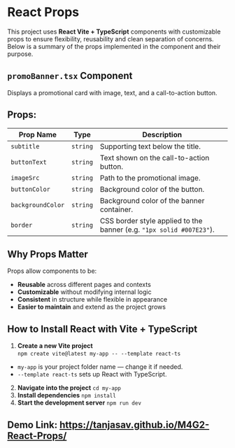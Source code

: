 # React Props

This project uses **React Vite + TypeScript** components with customizable props to ensure flexibility, reusability and clean separation of concerns. Below is a summary of the props implemented in the component and their purpose.

##  `promoBanner.tsx` Component

Displays a promotional card with image, text, and a call-to-action button.

## Props:

| Prop Name       | Type       | Description |
|----------------|------------|-------------|
| `subtitle`      | `string`   | Supporting text below the title. |
| `buttonText`    | `string`   | Text shown on the call-to-action button. |
| `imageSrc`      | `string`   | Path to the promotional image. |
| `buttonColor`   | `string`   | Background color of the button. |
| `backgroundColor` | `string` | Background color of the banner container. |
| `border`        | `string`   | CSS border style applied to the banner (e.g. `"1px solid #007E23"`). |


##  Why Props Matter
Props allow components to be:
- **Reusable** across different pages and contexts
- **Customizable** without modifying internal logic
- **Consistent** in structure while flexible in appearance
- **Easier to maintain** and extend as the project grows


## How to Install React with Vite + TypeScript

1. **Create a new Vite project**  
   `npm create vite@latest my-app -- --template react-ts`
- `my-app` is your project folder name — change it if needed.
- `--template react-ts` sets up React with TypeScript.
2. **Navigate into the project**
`cd my-app`
3. **Install dependencies**
`npm install`
4. **Start the development server**
`npm run dev`

## Demo Link: https://tanjasav.github.io/M4G2-React-Props/
